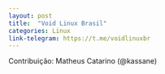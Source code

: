 ```yaml
---
layout: post
title:  "Void Linux Brasil"
categories: Linux
link-telegram: https://t.me/voidlinuxbr
---
```

Contribuição: Matheus Catarino (@kassane)
